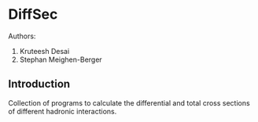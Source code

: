 # DiffSec

Authors:

1. Kruteesh Desai
2. Stephan Meighen-Berger

## Introduction

Collection of programs to calculate the differential and total cross sections
of different hadronic interactions.
